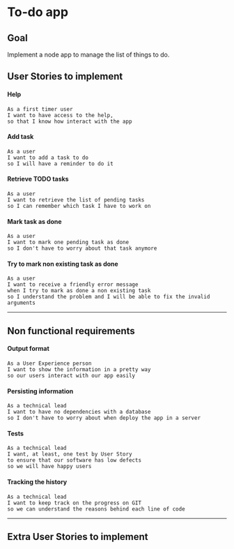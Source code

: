 # To-do app

## Goal
Implement a node app to manage the list of things to do.

## User Stories to implement

#### Help
    As a first timer user
    I want to have access to the help,
    so that I know how interact with the app

#### Add task
    As a user
    I want to add a task to do
    so I will have a reminder to do it

#### Retrieve TODO tasks
    As a user
    I want to retrieve the list of pending tasks
    so I can remember which task I have to work on

#### Mark task as done
    As a user
    I want to mark one pending task as done
    so I don't have to worry about that task anymore

#### Try to mark non existing task as done
    As a user
    I want to receive a friendly error message
    when I try to mark as done a non existing task
    so I understand the problem and I will be able to fix the invalid arguments

---
## Non functional requirements

#### Output format
    As a User Experience person
    I want to show the information in a pretty way
    so our users interact with our app easily

#### Persisting information
    As a technical lead
    I want to have no dependencies with a database
    so I don't have to worry about when deploy the app in a server

#### Tests
    As a technical lead
    I want, at least, one test by User Story
    to ensure that our software has low defects
    so we will have happy users

#### Tracking the history
    As a technical lead
    I want to keep track on the progress on GIT
    so we can understand the reasons behind each line of code

---

## Extra User Stories to implement

